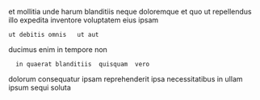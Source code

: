 <!--
title: Realigned upward-trending service-desk
author: Meaghan
date: 2014-12-23-1322
link: 2014-12-23-1322-realigned-upward-trending-service-desk
tags: [templates,IX,canvas,scope]
-->

et mollitia unde harum
 blanditiis neque
doloremque et quo ut  repellendus    
illo  expedita inventore  voluptatem
    eius ipsam   
 	ut debitis omnis   ut aut 
ducimus enim   in 
 tempore non
 	  in quaerat blanditiis  quisquam  vero
dolorum consequatur     ipsam reprehenderit
    ipsa necessitatibus in  ullam 
ipsum sequi soluta 